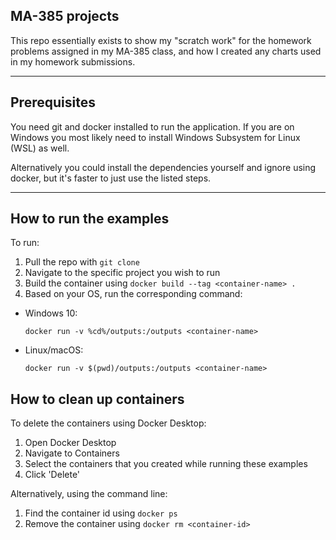 ## MA-385 projects
This repo essentially exists to show my "scratch work" for the homework problems assigned in my MA-385 class, and how I created any charts used in my homework submissions.

-----

## Prerequisites
You need git and docker installed to run the application. If you are on Windows you most likely need to install Windows Subsystem for Linux (WSL) as well.

Alternatively you could install the dependencies yourself and ignore using docker, but it's faster to just use the listed steps.

-----

## How to run the examples

To run:
1. Pull the repo with ```git clone```
2. Navigate to the specific project you wish to run
3. Build the container using ```docker build --tag <container-name> .```
4. Based on your OS, run the corresponding command:
  - Windows 10:

    ```docker run -v %cd%/outputs:/outputs <container-name>```
  - Linux/macOS:

    ```docker run -v $(pwd)/outputs:/outputs <container-name>```

## How to clean up containers
To delete the containers using Docker Desktop:
1. Open Docker Desktop
2. Navigate to Containers
3. Select the containers that you created while running these examples
4. Click 'Delete'

Alternatively, using the command line:
1. Find the container id using ```docker ps```
2. Remove the container using ```docker rm <container-id>```